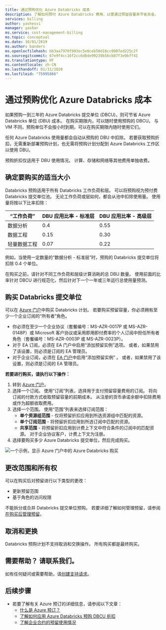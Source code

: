 ```yaml
---
title: 通过预购优化 Azure Databricks 成本
description: 了解如何预付 Azure Databricks 费用，以便通过预留容量来节省资金。
services: billing
author: yashesvi
manager: yashar
ms.service: cost-management-billing
ms.topic: conceptual
ms.date: 10/01/2019
ms.author: banders
ms.openlocfilehash: bb3aa7970f993ec5e0ceb50d10cc0907ed225c2f
ms.sourcegitcommit: 67e9f4cc16f2cc6d8de99239b56cb87f3e9bff41
ms.translationtype: HT
ms.contentlocale: zh-CN
ms.lasthandoff: 01/31/2020
ms.locfileid: "75995866"
---
```

# <a name="optimize-azure-databricks-costs-with-a-pre-purchase"></a>通过预购优化 Azure Databricks 成本

如果预购一到三年的 Azure Databricks 提交单位 (DBCU)，则可节省 Azure Databricks 单位 (DBU) 成本。 在购买期限内，可以随时使用预购的 DBCU。 与 VM 不同，预购单位不会按小时到期，可以在购买期限内随时使用它们。

任何 Azure Databricks 使用量都会自动从预购的 DBU 中扣除。 若要获取预购折扣，无需重新部署预购计划，也无需将预购计划分配到 Azure Databricks 工作区以使用 DBU。

预购折扣仅适用于 DBU 使用情况。 计算、存储和网络等其他费用单独收费。

## <a name="determine-the-right-size-to-buy"></a>确定要购买的适当大小

Databricks 预购适用于所有 Databricks 工作负荷和层。 可以将预购视为预付费 Databricks 提交单位池。 无论工作负荷或层如何，都会从池中扣除使用量。 使用量将按以下比率扣除：

| **“工作负荷”** | **DBU 应用比率 - 标准层** | **DBU 应用比率 - 高级层** |
| --- | --- | --- |
| 数据分析 | 0.4 | 0.55 |
| 数据工程 | 0.15 | 0.30 |
| 轻量数据工程 | 0.07 | 0.22 |

例如，当使用一定数量的“数据分析 - 标准层”时，预购的 Databricks 提交单位将扣除 0.4 个单位。

在购买之前，请针对不同工作负荷和层级计算消耗的总 DBU 数量。 使用前面的比率针对 DBCU 进行规范化，然后针对下一个一年或三年运行总使用量预测。

## <a name="purchase-databricks-commit-units"></a>购买 Databricks 提交单位

可以在 [Azure 门户](https://portal.azure.com/#blade/Microsoft_Azure_Reservations/CreateBlade/referrer/documentation/filters/%7B%22reservedResourceType%22%3A%22Databricks%22%7D)中购买 Databricks 计划。 若要购买预留容量，你必须拥有至少一个企业订阅的“所有者”角色。

- 你必须在至少一个企业协议（套餐编号：MS-AZR-0017P 或 MS-AZR-0148P）或 Microsoft 客户协议或采用即用即付费率的个人订阅中担任所有者角色（套餐编号：MS-AZR-0003P 或 MS-AZR-0023P）。
- 对于 EA 订阅，必须在 EA 门户中启用“添加预留实例”选项。 或者，如果禁用了该设置，则必须是订阅的 EA 管理员。
- 对于企业订阅，必须在 [EA 门户](https://ea.azure.com/)中启用“添加预留实例”  。 或者，如果禁用了该设置，则必须是订阅的 EA 管理员。

**若要进行购买，请执行以下操作：**

1. 转到 [Azure 门户](https://portal.azure.com/#blade/Microsoft_Azure_Reservations/CreateBlade/referrer/documentation/filters/%7B%22reservedResourceType%22%3A%22Databricks%22%7D)。
1. 选择一个订阅。 使用“订阅”列表，选择用于支付预留容量费用的订阅。  将向订阅的付款方式收取预留容量的前期成本。 从注册的货币承诺余额中扣除费用或作为超额收取费用。
1. 选择一个范围。 使用“范围”列表来选择订阅范围： 
    - **单个资源组范围** - 仅将预留折扣应用到所选资源组中匹配的资源。
    - **单个订阅范围** - 将预留折扣应用到所选订阅中匹配的资源。
    - **共享范围** - 将预留折扣应用到计费上下文中符合条件的订阅中的匹配资源。 对于企业协议客户，计费上下文为注册。
1. 选择要购买多少 Azure Databricks 提交单位，然后完成购买。


![一个示例，显示 Azure 门户中的 Azure Databricks 购买](./media/prepay-databricks-reserved-capacity/data-bricks-pre-purchase.png)

## <a name="change-scope-and-ownership"></a>更改范围和所有权

可以在购买后对预留进行以下类型的更改：

- 更新预留范围
- 基于角色的访问权限

不能拆分或合并 Databricks 提交单位预购。 若要详细了解如何管理预留，请参阅[在购买后管理预留](manage-reserved-vm-instance.md)。

## <a name="cancellations-and-exchanges"></a>取消和更换

Databricks 预购计划不支持取消和交换操作。 所有购买都是最终购买。

## <a name="need-help-contact-us"></a>需要帮助？ 请联系我们。

如有任何疑问或需要帮助，请[创建支持请求](https://portal.azure.com/#blade/Microsoft_Azure_Support/HelpAndSupportBlade/newsupportrequest)。

## <a name="next-steps"></a>后续步骤

- 若要了解有关 Azure 预订的详细信息，请参阅以下文章：
  - [什么是 Azure 预订？](save-compute-costs-reservations.md)
  - [了解如何应用 Azure Databricks 预购 DBCU 折扣](reservation-discount-databricks.md)
  - [了解企业合约的预留使用情况](understand-reserved-instance-usage-ea.md)
